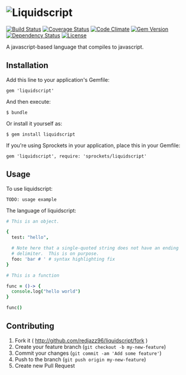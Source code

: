 # ![Liquidscript](http://i.imgur.com/xbdhTsr.png)

[![Build Status](http://img.shields.io/travis/redjazz96/liquidscript.svg)](https://travis-ci.org/redjazz96/liquidscript) [![Coverage Status](http://img.shields.io/coveralls/redjazz96/liquidscript.svg)](https://coveralls.io/r/redjazz96/liquidscript?branch=master) [![Code Climate](http://img.shields.io/codeclimate/github/redjazz96/liquidscript.svg)](https://codeclimate.com/github/redjazz96/liquidscript) [![Gem Version](http://img.shields.io/gem/v/liquidscript.svg)](http://badge.fury.io/rb/liquidscript) [![Dependency Status](https://gemnasium.com/redjazz96/liquidscript.svg)](https://gemnasium.com/redjazz96/liquidscript) [![License](http://img.shields.io/badge/license-MIT-brightgreen.svg)](http://choosealicense.com/licenses/mit/)

A javascript-based language that compiles to javascript.

## Installation

Add this line to your application's Gemfile:

    gem 'liquidscript'

And then execute:

    $ bundle

Or install it yourself as:

    $ gem install liquidscript
    
If you're using Sprockets in your application, place this in
your Gemfile:

    gem 'liquidscript', require: 'sprockets/liquidscript'

## Usage

To use liquidscript:

```
TODO: usage example
```

The language of liquidscript:

```coffeescript
# This is an object.

{
  test: "hello",

  # Note here that a single-quoted string does not have an ending
  # delimiter.  This is on purpose.
  foo: 'bar # ' # syntax highlighting fix
}
```

```coffeescript
# This is a function

func = ()-> {
  console.log("hello world")
}

func()
```

## Contributing

1. Fork it ( http://github.com/redjazz96/liquidscript/fork )
2. Create your feature branch (`git checkout -b my-new-feature`)
3. Commit your changes (`git commit -am 'Add some feature'`)
4. Push to the branch (`git push origin my-new-feature`)
5. Create new Pull Request
